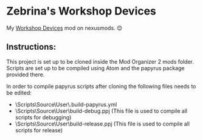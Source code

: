 # Zebrina's Workshop Devices
My [Workshop Devices](https://www.nexusmods.com/fallout4/mods/24678?) mod on nexusmods. :blush:

## Instructions:
This project is set up to be cloned inside the Mod Organizer 2 mods folder. Scripts are set up to be compiled using Atom and the papyrus package provided there.

In order to compile papyrus scripts after cloning the following files needs to be edited:
* \Scripts\Source\User\\.build-papyrus.yml
* \Scripts\Source\User\build-debug.ppj (This file is used to compile all scripts for debugging)
* \Scripts\Source\User\build-release.ppj (This file is used to compile all scripts for release)
